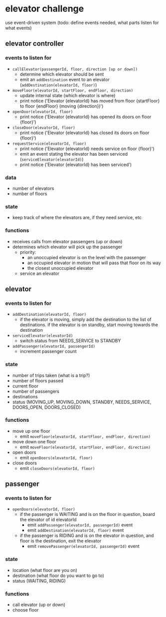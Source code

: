 # elevator challenge
use event-driven system (todo: define events needed, what parts listen for what events)

## elevator controller
### events to listen for
- `callElevator(passengerId, floor, direction [up or down])`
  - determine which elevator should be sent
  - emit an `addDestination` event to an elevator (`addDestination(elevatorId, floor)`)
- `moveFloor(elevatorId, startFloor, endFloor, direction)`
  - update internal state (which elevator is where)
  - print notice ('Elevator {elevatorId} has moved from floor {startFloor} to floor {endFloor} (moving {direction})')
- `openDoor(elevatorId, floor)`
  - print notice ('Elevator {elevatorId} has opened its doors on floor {floor}')
- `closeDoor(elevatorId, floor)`
  - print notice ('Elevator {elevatorId} has closed its doors on floor {floor}')
- `requestService(elevatorId, floor)`
  - print notice ('Elevator {elevatorId} needs service on floor {floor}')
  - emit an event stating the elevator has been serviced (`serviceElevator(elevatorId)`)
  - print notice ('Elevator {elevatorId} has been serviced')
### data
- number of elevators
- number of floors
### state
- keep track of where the elevators are, if they need service, etc
### functions
- receives calls from elevator passengers (up or down)
- determines which elevator will pick up the passenger
  - priority:
      - an unoccupied elevator is on the level with the passenger
      - an occupied elevator in motion that will pass that floor on its way
      - the closest unoccupied elevator
  - service an elevator

## elevator
### events to listen for
- `addDestination(elevatorId, floor)`
  - if the elevator is moving, simply add the destination to the list of destinations. if the elevator is on standby, start moving towards the destination
- `serviceElevator(elevatorId)`
  - switch status from NEEDS_SERVICE to STANDBY
- `addPassenger(elevatorId, passengerId)`
  - increment passenger count
### state
- number of trips taken (what is a trip?)
- number of floors passed
- current floor
- number of passengers
- destinations
- status (MOVING_UP, MOVING_DOWN, STANDBY, NEEDS_SERVICE, DOORS_OPEN, DOORS_CLOSED)
### functions
- move up one floor
  - emit `moveFloor(elevatorId, startFloor, endFloor, direction)`
- move down one floor
  - emit `moveFloor(elevatorId, startFloor, endFloor, direction)`
- open doors
  - emit `openDoors(elevatorId, floor)`
- close doors
  - emit `closeDoors(elevatorId, floor)`

## passenger
### events to listen for
- `openDoors(elevatorId, floor)`
  - if the passenger is WAITING and is on the floor in question, board the elevator of id elevatorId
    - emit `addPassenger(elevatorId, passengerId)` event
    - emit `addDestination(elevatorId, floor)` event 
  - if the passenger is RIDING and is on the elevator in question, and floor is the destination, exit the elevator
    - emit `removePassenger(elevatorId, passengerId)` event
### state
- location (what floor are you on)
- destination (what floor do you want to go to)
- status (WAITING, RIDING)
### functions
- call elevator (up or down)
- choose floor
